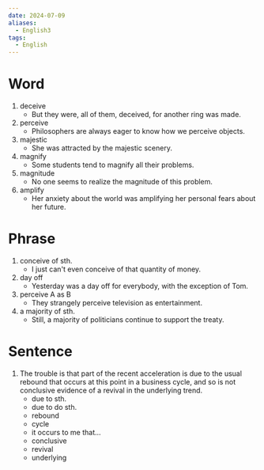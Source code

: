 ```yaml
---
date: 2024-07-09
aliases:
  - English3
tags:
  - English
---
```

# Word
1. deceive
	- But they were, all of them, deceived, for another ring was made.
2. perceive
	- Philosophers are always eager to know how we perceive objects.
3. majestic
	- She was attracted by the majestic scenery.
4. magnify
	- Some students tend to magnify all their problems.
5. magnitude
	- No one seems to realize the magnitude of this problem.
6. amplify
	- Her anxiety about the world was amplifying her personal fears about her future.
# Phrase
1. conceive of sth.
	- I just can't even conceive of that quantity of money.
2. day off
	- Yesterday was a day off for everybody, with the exception of Tom.
3. perceive A as B
	- They strangely perceive television as entertainment.
4. a majority of sth.
	- Still, a majority of politicians continue to support the treaty.
# Sentence
1. The trouble is that part of the recent acceleration is due to the usual rebound that occurs at this point in a business cycle, and so is not conclusive evidence of a revival in the underlying trend.
	- due to sth.
	- due to do sth.
	- rebound
	- cycle
	- it occurs to me that...
	- conclusive
	- revival
	- underlying